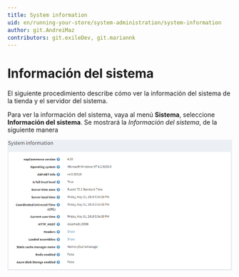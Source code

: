 ```yaml
---
title: System information
uid: en/running-your-store/system-administration/system-information
author: git.AndreiMaz
contributors: git.exileDev, git.mariannk
---
```


# Información del sistema

El siguiente procedimiento describe cómo ver la información del sistema de la tienda y el servidor del sistema.

Para ver la información del sistema, vaya al menú **Sistema**, seleccione **Información del sistema**. Se mostrará la *Información del sistema*, de la siguiente manera

![Información del sistema](_static/system-information/system-information.png)